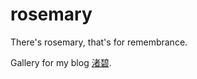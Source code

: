 # rosemary
There's rosemary, that's for remembrance.

Gallery for my blog [渚碧](https://jubeny.com).
